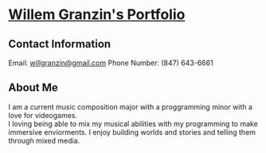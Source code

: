 # <ins>**Willem Granzin's Portfolio**</ins>
## Contact Information
Email: willgranzin@gmail.com
Phone Number: (847) 643-6661
## About Me
I am a current music composition major with a proggramming minor with a love for videogames.  
I loving being able to mix my musical abilities with my programming to make immersive enviorments.
I enjoy building worlds and stories and telling them through mixed media.
